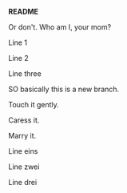 **README**

Or don't. Who am I, your mom?

Line 1

Line 2

Line three

SO basically this is a new branch.

Touch it gently. 

Caress it.

Marry it.

Line eins

Line zwei

Line drei
